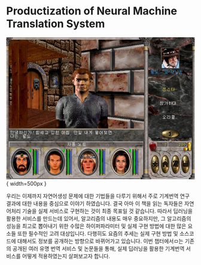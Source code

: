 # Productization of Neural Machine Translation System

![왈도체: 적절한(?) 번역의 예](../assets/14-00-01.png){ width=500px }

우리는 이제까지 자연어생성 문제에 대한 기법들을 다루기 위해서 주로 기계번역 연구 결과에 대한 내용을 중심으로 이야기 하였습니다. 결국 아마 이 책을 읽는 독자들은 자연어처리 기술을 실제 서비스로 구현하는 것이 최종 목표일 것 같습니다. 따라서 딥러닝을 활용한 서비스를 만드는데 있어서, 알고리즘의 내용도 매우 중요하지만, 그 알고리즘의 성능을 최고로 뽑아내기 위한 수많은 하이퍼파라미터 및 실제 구현 방법에 대한 많은 요소들 또한 필수적인 고려 대상입니다. 다행히도 요즘의 추세는 실제 구현 방법 및 소스코드에 대해서도 정보를 공개하는 방향으로 바뀌어가고 있습니다. 이번 챕터에서ㅁ는 기존의 공개된 여러 유명 번역 서비스 및 논문들을 통해, 실제 딥러닝을 활용한 기계번역 서비스를 어떻게 적용하였는지 살펴보고자 합니다.
